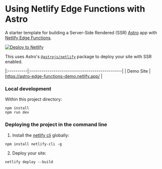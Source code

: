 # Using Netlify Edge Functions with Astro

A starter template for building a Server-Side Rendered (SSR) [Astro](https://astro.build/) app with [Netlify Edge Functions](https://docs.netlify.com/netlify-labs/experimental-features/edge-functions/).

[![Deploy to Netlify](https://www.netlify.com/img/deploy/button.svg)](https://app.netlify.com/start/deploy?repository=https://github.com/sarahetter/astro-netlify-edge-starter)

This uses Astro's [`@astrojs/netlify`](https://github.com/withastro/astro/tree/main/packages/integrations/netlify) package to deploy your site with SSR enabled.

|:----------|:-----------------------------------------------|
| Demo Site | https://astro-edge-functions-demo.netlify.app/ |

### Local development

Within this project directory:

```
npm install
npm run dev
```

### Deploying the project in the command line

1. Install the [netlify cli](https://docs.netlify.com/cli/get-started/) globally:
```
npm install netlify-cli -g
```
2. Deploy your site:
```
netlify deploy --build
```
